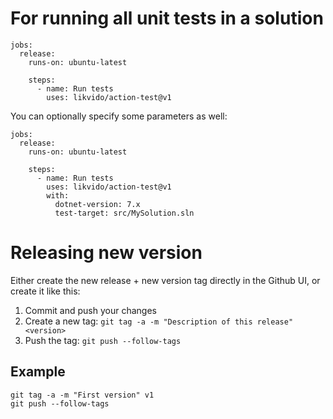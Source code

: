 # For running all unit tests in a solution

```
jobs:
  release:
    runs-on: ubuntu-latest

    steps:
      - name: Run tests
        uses: likvido/action-test@v1
```

You can optionally specify some parameters as well:

```
jobs:
  release:
    runs-on: ubuntu-latest

    steps:
      - name: Run tests
        uses: likvido/action-test@v1
        with:
          dotnet-version: 7.x
          test-target: src/MySolution.sln
```

# Releasing new version

Either create the new release + new version tag directly in the Github UI, or create it like this:

1. Commit and push your changes
2. Create a new tag: `git tag -a -m "Description of this release" <version>`
3. Push the tag: `git push --follow-tags`

## Example

```
git tag -a -m "First version" v1
git push --follow-tags
```
